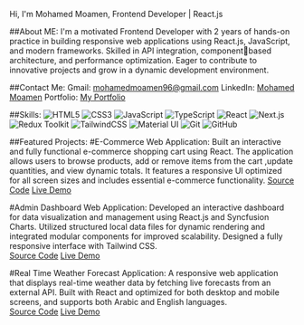 Hi, I'm Mohamed Moamen,
Frontend Developer | React.js

##About ME:
I'm a motivated Frontend Developer with 2 years of hands-on practice in building responsive web applications using React.js, JavaScript, and modern frameworks. Skilled in API integration, componentbased architecture, and performance optimization. Eager to contribute to innovative projects and grow in a dynamic development environment.

##Contact Me:
Gmail: [mohamedmoamen96@gmail.com](mailto:mohamedmoamen96@gmail.com)
LinkedIn: [Mohamed Moamen](https://www.linkedin.com/in/mohamed-moamen-24033a221/)
Portfolio: [My Portfolio](https://portfolio-three-omega-fabp5h3znx.vercel.app/)

##Skills:
![HTML5](https://img.shields.io/badge/HTML5-E34F26?style=for-the-badge&logo=html5&logoColor=white)
![CSS3](https://img.shields.io/badge/CSS3-1572B6?style=for-the-badge&logo=css3&logoColor=white)
![JavaScript](https://img.shields.io/badge/JavaScript-323330?style=for-the-badge&logo=javascript&logoColor=F7DF1E)
![TypeScript](https://img.shields.io/badge/TypeScript-007ACC?style=for-the-badge&logo=typescript&logoColor=white)
![React](https://img.shields.io/badge/React-20232A?style=for-the-badge&logo=react&logoColor=61DAFB)
![Next.js](https://img.shields.io/badge/Next.js-000000?style=for-the-badge&logo=next.js&logoColor=white)
![Redux Toolkit](https://img.shields.io/badge/Redux_Toolkit-593D88?style=for-the-badge&logo=redux&logoColor=white)
![TailwindCSS](https://img.shields.io/badge/Tailwind_CSS-38B2AC?style=for-the-badge&logo=tailwind-css&logoColor=white)
![Material UI](https://img.shields.io/badge/Material--UI-0081CB?style=for-the-badge&logo=material-ui&logoColor=white)
![Git](https://img.shields.io/badge/Git-F05032?style=for-the-badge&logo=git&logoColor=white)
![GitHub](https://img.shields.io/badge/GitHub-100000?style=for-the-badge&logo=github&logoColor=white)

##Featured Projects:
#E-Commerce Web Application:
Built an interactive and fully functional e-commerce shopping cart using React. The application allows users to browse products, add or remove items from the cart ,update quantities, and view dynamic totals. It features a responsive UI optimized for all screen sizes and includes essential e-commerce functionality. 
  [Source Code](https://github.com/MohamedMoamen/E-commerceWebsite)
  [Live Demo](https://e-commerce-website-cyan-sigma.vercel.app/)

#Admin Dashboard Web Application:
Developed an interactive dashboard for data visualization and management using React.js and Syncfusion Charts. Utilized structured local data files for dynamic rendering and integrated modular components for improved scalability. Designed a fully responsive interface with Tailwind CSS.  
  [Source Code](https://github.com/MohamedMoamen/Admin-Dashboard-App) 
  [Live Demo](https://admin-dashboard-app-opal.vercel.app/)

#Real Time Weather Forecast Application:
A responsive web application that displays real-time weather data by fetching live forecasts from an external API. Built with React and optimized for both desktop and mobile screens, and supports both Arabic and English languages.  
  [Source Code](https://github.com/MohamedMoamen/WeatherForecast)
  [Live Demo](https://weather-forecast-zeta-nine.vercel.app/)
